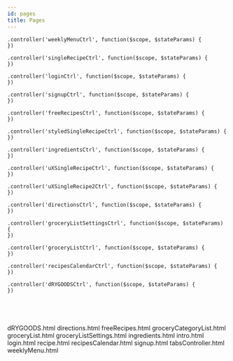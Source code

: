 ```yaml
---
id: pages
title: Pages
---
```

```
.controller('weeklyMenuCtrl', function($scope, $stateParams) {
})

.controller('singleRecipeCtrl', function($scope, $stateParams) {
})

.controller('loginCtrl', function($scope, $stateParams) {
})

.controller('signupCtrl', function($scope, $stateParams) {
})

.controller('freeRecipesCtrl', function($scope, $stateParams) {
})

.controller('styledSingleRecipeCtrl', function($scope, $stateParams) {
})

.controller('ingredientsCtrl', function($scope, $stateParams) {
})

.controller('uXSingleRecipeCtrl', function($scope, $stateParams) {
})

.controller('uXSingleRecipe2Ctrl', function($scope, $stateParams) {
})

.controller('directionsCtrl', function($scope, $stateParams) {
})

.controller('groceryListSettingsCtrl', function($scope, $stateParams) {
})

.controller('groceryListCtrl', function($scope, $stateParams) {
})

.controller('recipesCalendarCtrl', function($scope, $stateParams) {
})

.controller('dRYGOODSCtrl', function($scope, $stateParams) {
})





```


dRYGOODS.html
directions.html
freeRecipes.html
groceryCategoryList.html
groceryList.html
groceryListSettings.html
ingredients.html
intro.html
login.html
recipe.html
recipesCalendar.html
signup.html
tabsController.html
weeklyMenu.html
